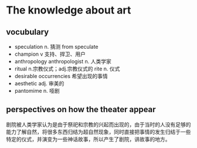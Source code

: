 # The knowledge about art
## vocubulary
+ speculation  n. 猜测 from speculate
+ champion    v 支持、捍卫、用户
+ anthropology anthropologist   n. 人类学家
+ ritual n.宗教仪式；adj.宗教仪式的     rite  n. 仪式
+ desirable occurrencies 希望出现的事情
+ aesthetic adj. 审美的
+ pantomime n. 哑剧

## perspectives on how the theater appear
剧院被人类学家认为是由于祭祀和宗教的兴起而出现的，由于当时的人没有足够的能力了解自然，将很多东西归结为超自然现象，同时直接把事情的发生归结于一些特定的仪式，并演变为一些神话故事，所以产生了剧院，讲故事的地方。

